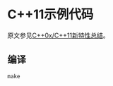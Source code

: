 # C++11示例代码

原文参见[C++0x/C++11新特性总结](http://blog.atime.me/note/c++0x-summary.html)。

## 编译

    make


